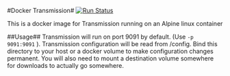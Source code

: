 #Docker Transmission#
[![Run Status](https://api.shippable.com/projects/57cfd3812146e50e00af35ef/badge?branch=master)](https://app.shippable.com/projects/57cfd3812146e50e00af35ef)

This is a docker image for Transmission running on an Alpine linux container

##Usage##
Transmission will run on port 9091 by default. (Use `-p 9091:9091` ).
Transmission configuration will be read from /config. Bind this directory to your host or a docker volume to make configuration changes permanent.
You will also need to mount a destination volume somewhere for downloads to actually go somewhere.
